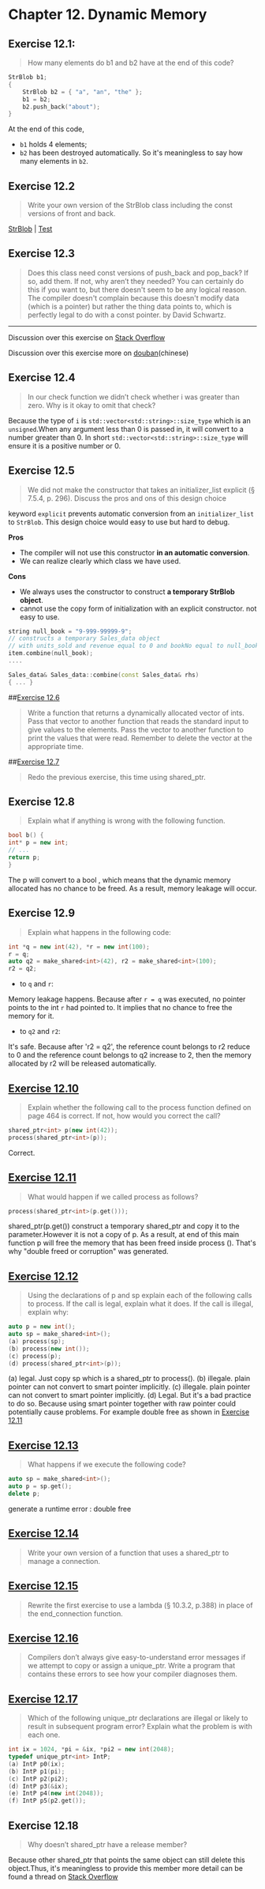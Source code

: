 # Chapter 12. Dynamic Memory

## Exercise 12.1:
>How many elements do b1 and b2 have at the end of this code?
```cpp
StrBlob b1;
{
	StrBlob b2 = { "a", "an", "the" };
	b1 = b2;
	b2.push_back("about");
}
```

At the end of this code,
 * `b1` holds 4 elements;
 * `b2` has been destroyed automatically. So it's meaningless to say how many elements in `b2`.

## Exercise 12.2
>Write your own version of the StrBlob class including the
const versions of front and back.

[StrBlob](ex12_02.h) | [Test](ex12_02_test.cpp)

## Exercise 12.3
>Does this class need const versions of push_back and pop_back? If so, add them. If not, why aren’t they needed?
You can certainly do this if you want to, but there doesn't seem to be any
logical reason. The compiler doesn't complain because this doesn't modify
data (which is a pointer) but rather the thing data points to, which is
perfectly legal to do with a const pointer. by David Schwartz.

-----

Discussion over this exercise on [Stack Overflow](http://stackoverflow.com/questions/20725190/operating-on-dynamic-memory-is-it-meaningful-to-overload-a-const-memeber-functi)

Discussion over this exercise more on [douban](http://www.douban.com/group/topic/61573279/)(chinese)

## Exercise 12.4
>In our check function we didn’t check whether i was greater than zero. Why is it okay to omit that check?

Because the type of `i` is `std::vector<std::string>::size_type` which
is an `unsigned`.When any argument less than 0 is passed in, it will convert
to a number greater than 0. In short `std::vector<std::string>::size_type`
will ensure it is a positive number or 0.

## Exercise 12.5
>We did not make the constructor that takes an initializer_list explicit (§ 7.5.4, p. 296). Discuss the pros and ons of this design choice

keyword `explicit` prevents automatic conversion from an `initializer_list` to `StrBlob`.
This design choice would easy to use but hard to debug.

**Pros**

- The compiler will not use this constructor **in an automatic conversion**.
- We can realize clearly which class we have used.

**Cons**

- We always uses the constructor to construct **a temporary StrBlob object**.
- cannot use the copy form of initialization with an explicit constructor. not easy to use.

```cpp
string null_book = "9-999-99999-9";
// constructs a temporary Sales_data object
// with units_sold and revenue equal to 0 and bookNo equal to null_book
item.combine(null_book);
....

Sales_data& Sales_data::combine(const Sales_data& rhs)
{ ... }
```

##[Exercise 12.6](ex12_06.cpp)
>Write a function that returns a dynamically allocated vector
of ints. Pass that vector to another function that reads the standard input
to give values to the elements. Pass the vector to another function to print
the values that were read. Remember to delete the vector at the appropriate time.

##[Exercise 12.7](ex12_07.cpp)
>Redo the previous exercise, this time using shared_ptr.

## Exercise 12.8
>Explain what if anything is wrong with the following function.

```cpp
bool b() {
int* p = new int;
// ...
return p;
}
```

The p will convert to a bool , which means that the dynamic memory allocated has no chance to be freed. As a result, memory leakage will occur.

## Exercise 12.9
>Explain what happens in the following code:

```cpp
int *q = new int(42), *r = new int(100);
r = q;
auto q2 = make_shared<int>(42), r2 = make_shared<int>(100);
r2 = q2;
```
- to `q` and `r`:

Memory leakage happens. Because after `r = q` was executed, no pointer points to the int `r` had pointed to. It implies that no chance to free the memory for it.

- to `q2` and `r2`:

It's safe. Because after 'r2 = q2', the reference count belongs to r2 reduce to 0 and the reference count belongs to q2 increase to 2, then the memory allocated by r2 will be released automatically.


## [Exercise 12.10](ex12_10.cpp)
>Explain whether the following call to the process function
defined on page 464 is correct. If not, how would you correct the call?

```cpp
shared_ptr<int> p(new int(42));
process(shared_ptr<int>(p));
```

Correct.

## [Exercise 12.11](ex12_11.cpp)
>What would happen if we called process as follows?

```cpp
process(shared_ptr<int>(p.get()));
```

shared_ptr<int>(p.get()) construct a temporary shared_ptr and copy it
to the parameter.However it is not a copy of p. As a result, at end of this
main function p will free the memory that has been freed inside process ().
That's why "double freed or corruption" was generated.

## [Exercise 12.12](ex12_12.cpp)
>Using the declarations of p and sp explain each of the following calls to process.
If the call is legal, explain what it does. If the call is illegal, explain why:

```cpp
auto p = new int();
auto sp = make_shared<int>();
(a) process(sp);
(b) process(new int());
(c) process(p);
(d) process(shared_ptr<int>(p));
```

(a) legal. Just copy sp which is a shared_ptr to process().
(b) illegale. plain pointer can not convert to smart pointer implicitly.
(c) illegale. plain pointer can not convert to smart pointer implicitly.
(d) Legal. But it's a bad practice to do so. Because using smart pointer
together with raw pointer could potentially cause problems.
For example double free as shown in [Exercise 12.11](ex12_11.cpp)


## [Exercise 12.13](ex12_13.cpp)
>What happens if we execute the following code?

```cpp
auto sp = make_shared<int>();
auto p = sp.get();
delete p;
```

generate a runtime error : double free

## [Exercise 12.14](ex12_14.cpp)
>Write your own version of a function that uses a shared_ptr to manage a connection.

## [Exercise 12.15](ex12_15.cpp)
>Rewrite the first exercise to use a lambda (§ 10.3.2, p.388) in place of the end_connection function.

## [Exercise 12.16](ex12_16.cpp)
>Compilers don’t always give easy-to-understand error
messages if we attempt to copy or assign a unique_ptr. Write a program
that contains these errors to see how your compiler diagnoses them.

## [Exercise 12.17](ex12_17.cpp)
>Which of the following unique_ptr declarations are illegal or likely to result
in subsequent program error? Explain what the problem is with each one.

```cpp
int ix = 1024, *pi = &ix, *pi2 = new int(2048);
typedef unique_ptr<int> IntP;
(a) IntP p0(ix);
(b) IntP p1(pi);
(c) IntP p2(pi2);
(d) IntP p3(&ix);
(e) IntP p4(new int(2048));
(f) IntP p5(p2.get());
```

## Exercise 12.18
>Why doesn’t shared_ptr have a release member?

Because other shared_ptr that points the same object can still delete this
object.Thus, it's meaningless to provide this member
more detail can be found a thread on [Stack Overflow](http://stackoverflow.com/questions/1525764/how-to-release-pointer-from-boostshared-ptr)


